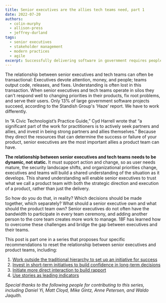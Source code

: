 ```yaml
---
title: Senior executives are the allies tech teams need, part 1
date: 2022-07-20
authors:
  - colin-murphy
  - allison-press
  - jeffrey-durland
tags:
  - senior executives
  - stakeholder management
  - modern practices
  - agile
excerpt: Successfully delivering software in government requires people to work differently. Without clear answers for how to do this, well-intentioned executives and teams default to existing processes that risk undermining their own success. This is part one in a series on how to evolve that relationship.
---
```

The relationship between senior executives and tech teams can often be transactional: Executives devote attention, money, and people; teams output code, releases, and fixes. Understanding is often lost in this transaction. When senior executives and tech teams operate in silos they can't respond well to changing priorities in their products, fix root problems, and serve their users. Only 13% of large government software projects succeed, according to the Standish Group's 'Haze' report. We have to work differently.

In “A Civic Technologist’s Practice Guide,” Cyd Harrell wrote that “a significant part of the work for practitioners is to actively seek partners and allies, and invest in being strong partners and allies themselves.” Because they direct the resources that can determine the success or failure of your product, senior executives are the most important allies a product team can have. 

**The relationship between senior executives and tech teams needs to be dynamic, not static.** It must support action and change, so as user needs mature, the security landscape shifts, and organizational priorities change, executives and teams will build a shared understanding of the situation as it develops. This shared understanding will enable senior executives to trust what we call a product team with both the strategic direction and execution of a product, rather than just the delivery. 

So how do you do that, in reality? Which decisions should be made together, which separately? What should a senior executive own and what should the product team own? Senior executives do not often have the bandwidth to participate in every team ceremony, and adding another person to the core team creates more work to manage. 18F has learned how to overcome these challenges and bridge the gap between executives and their teams. 

This post is part one in a series that proposes four specific recommendations to reset the relationship between senior executives and product teams, including:
1. [Work outside the traditional hierarchy to set up an initiative for success]({{site.baseurl}}/2022/08/02/senior-executives-pt2/)
2. [Invest in short-term initiatives to build confidence in long-term decisions]({{site.baseurl}}/2022/08/11/senior-executives-pt3/)
3. [Initiate more direct interaction to build rapport]({{site.baseurl}}/2022/08/18/senior-executives-part4/)
4. [Use stories as leading indicators]({{site.baseurl}}/2022/08/25/senior-executives-pt5/)

_Special thanks to the following people for contributing to this series, including Daniel Yi, Matt Cloyd, Mike Gintz, Anne Petersen, and Waldo Jaquith._
